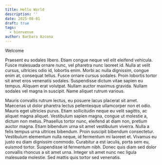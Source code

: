 ```yaml
---
title: Hello World
description: ''
date: 2025-08-01
draft: true
tags:
  - bienvenue
author: Barbara Azcona
---
```


Welcome

Praesent eu sodales libero. Etiam congue neque vel elit eleifend vehicula. Fusce malesuada ornare nunc, vel pharetra
nunc laoreet id. Nulla at velit cursus, ultricies odio id, lobortis enim. Morbi ac nulla dignissim, congue enim at,
consequat tellus. Fusce ornare cursus sodales. Proin lobortis tortor sit amet eros venenatis sodales. Suspendisse dictum
vitae sapien eu tempus. Aliquam erat volutpat. Nullam auctor maximus gravida. Nullam sodales vel magna in suscipit. Name
aliquet rutrum various.

Mauris convallis rutrum lectus, eu posuere lacus placerat sit amet. Maecenas ut dolor pharetra lectus pellentesque
ullamcorper non et odio. Mauris eget ultricies purus. Etiam sollicitudin neque eu velit sagittis, ac aliquet magna
aliquet. Vestibulum sapien magna, congue ut molestie a, dictum non metus. Phasellus tortor nunc, eleifend at diam non,
pretium auctor magna. Etiam bibendum urna sit amet vestibulum viverra. Nulla a felis tempus urna ultrices bibendum.
Proin suscipit bibendum consectetur. Vestibulum elementum nulla neque, id fermentum mi laoreet et. Vivamus eu justo eu
diam dignissim commodo. Curabitur a est iaculis, porta sem eu, euismod tortor. Suspendisse id fermentum nibh. Donec quis
diam sed dolor convallis rhoncus a sit amet urna. Integer sit amet nunc nec ligula malesuada molestie. Sed mattis quis
tortor sed venenatis.
